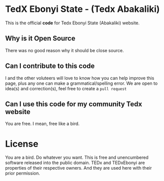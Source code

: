 
# TedX Ebonyi State - (Tedx Abakaliki)

This is the official **code** for Tedx Ebonyi State (Abakaliki) website.

## Why is it Open Source

There was no good reason why it should be close source.

## Can I contribute to this code

I and the other voluteers will love to know how you can help improve this page, plus any one can make a grammatical/spelling error.
We are open to idea(s) and correction(s), feel free to create a `pull request`

## Can I use this code for my community Tedx website

You are free. I mean, free like a bird.

# License

You are a bird. Do whatever you want.
This is free and unencumbered software released into the public domain.
TEDx and TEDxEbonyi are properties of their respective owners. And they are used here with their prior permission.
